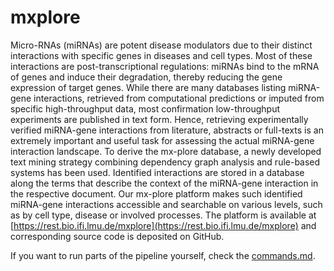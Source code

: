 # mxplore

Micro-RNAs (miRNAs) are potent disease modulators due to their distinct interactions
with specific genes in diseases and cell types. Most of these interactions are
post-transcriptional regulations: miRNAs bind to the mRNA of genes and induce their
degradation, thereby reducing the gene expression of target genes.
While there are many databases listing miRNA-gene interactions, retrieved from
computational predictions or imputed from specific high-throughput data, most
confirmation low-throughput experiments are published in text form. Hence, retrieving
experimentally verified miRNA-gene interactions from literature, abstracts or full-texts
is an extremely important and useful task for assessing the actual miRNA-gene
interaction landscape.
To derive the mx-plore database, a newly developed text mining strategy combining
dependency graph analysis and rule-based systems has been used. Identified
interactions are stored in a database along the terms that describe the context of the
miRNA-gene interaction in the respective document. Our mx-plore platform makes such
identified miRNA-gene interactions accessible and searchable on various levels, such as
by cell type, disease or involved processes. The platform is available at
[https://rest.bio.ifi.lmu.de/mxplore](https://rest.bio.ifi.lmu.de/mxplore) and corresponding source code is deposited
on GitHub.

If you want to run parts of the pipeline yourself, check the [commands.md](https://github.com/mjoppich/mxplore/blob/main/commands.md).
